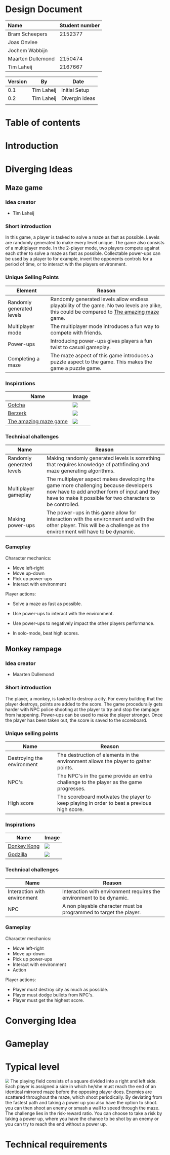 # Design Document

| Name              | Student number |
| :---------------- | :------------- |
| Bram Scheepers    | 2152377        |
| Joas Onvlee       |                |
| Jochem Wabbijn    |                |
| Maarten Dullemond | 2150474        |
| Tim Laheij        | 2167667        |

| Version | By         | Date          |
| ------- | ---------- | ------------- |
| 0.1     | Tim Laheij | Initial Setup |
| 0.2     | Tim Laheij | Divergin ideas|
|         |            |               |

# Table of contents


# Introduction


# Diverging Ideas 

## Maze game

### Idea creator

* Tim Laheij

### Short introduction

In this game, a player is tasked to solve a maze as fast as possible. Levels are randomly generated to make every level unique. The game also consists of a multiplayer mode. In the 2-player mode, two players compete against each other to solve a maze as fast as possible. Collectable power-ups can be used by a player to for example, invert the opponents controls for a period of time, or to interact with the players environment. 

### Unique Selling Points

| Element                   | Reason                                                       |
| ------------------------- | ------------------------------------------------------------ |
| Randomly generated levels | Randomly generated levels allow endless playability of the game. No two levels are alike, this could be compared to [The amazing maze](https://en.wikipedia.org/wiki/The_Amazing_Maze_Game) game. |
| Multiplayer mode          | The multiplayer mode introduces a fun way to compete with friends. |
| Power-ups                 | Introducing power-ups gives players a fun twist to casual gameplay. |
| Completing a maze         | The maze aspect of this game introduces a puzzle aspect to the game. This makes the game a puzzle game. |

### Inspirations

| Name                                                         | Image                        |
| ------------------------------------------------------------ | ---------------------------- |
| [Gotcha](https://en.wikipedia.org/wiki/Gotcha_(video_game))  | <img src='gamedesign_assets/Gotcha.gif'/>      |
| [Berzerk](https://en.wikipedia.org/wiki/Berzerk_(video_game)) | <img src='gamedesign_assets/Berzerk.gif'/>     |
| [The amazing maze game](https://en.wikipedia.org/wiki/The_Amazing_Maze_Game) | <img src='gamedesign_assets/Amazing_Maze.png'> |


### Technical challenges

| Name                      | Reason                                                       |
| ------------------------- | ------------------------------------------------------------ |
| Randomly generated levels | Making randomly generated levels is something that requires knowledge of pathfinding and maze generating algorithms. |
| Multiplayer gameplay      | The multiplayer aspect makes developing the game more challenging because developers now have to add another form of input and they have to make it possible for two characters to be controlled. |
| Making power-ups          | The power-ups in this game allow for interaction with the environment and with the other player. This will be a challenge as the environment will have to be dynamic. |

### Gameplay

Character mechanics:

* Move left-right
* Move up-down
* Pick up power-ups
* Interact with environment

Player actions:

* Solve a maze as fast as possible.
* Use power-ups to interact with the environment.
* Use power-ups to negatively impact the other players performance.

* In solo-mode, beat high scores.

## Monkey rampage

### Idea creator

* Maarten Dullemond

### Short introduction

The player, a monkey, is tasked to destroy a city. For every building that the player destroys, points are added to the score. The game procedurally gets harder with NPC police shooting at the player to try and stop the rampage from happening. Power-ups can be used to make the player stronger. Once the player has been taken out, the score is saved to the scoreboard.

### Unique selling points

| Name                       | Reason                                                       |
| -------------------------- | ------------------------------------------------------------ |
| Destroying the environment | The destruction of elements in the environment allows the player to gather points. |
| NPC's                      | The NPC's in the game provide an extra challenge to the player as the game progresses. |
| High score                 | The scoreboard motivates the player to keep playing in order to beat a previous high score. |

### Inspirations

| Name                                                         | Image                                             |
| ------------------------------------------------------------ | ------------------------------------------------- |
| [Donkey Kong](https://en.wikipedia.org/wiki/Donkey_Kong_(video_game)) | <img src='gamedesign_assets/Donkey_Kong.gif'/>                      |
| [Godzilla](https://en.wikipedia.org/wiki/Godzilla_(1983_video_game)) | <img src='gamedesign_assets/Godzilla.jpg' style='max-width:500px'/> |

### Technical challenges

| Name                         | Reason                                                       |
| ---------------------------- | ------------------------------------------------------------ |
| Interaction with environment | Interaction with environment requires the environment to be dynamic. |
| NPC                          | A non playable character must be programmed to target the player. |

### Gameplay

Character mechanics:

* Move left-right
* Move up-down
* Pick up power-ups
* Interact with environment
* Action

Player actions:

* Player must destroy city as much as possible.
* Player must dodge bullets from NPC's.
* Player must get the highest score.


# Converging Idea


# Gameplay


# Typical level

<img src="gamedesign_assets/Ram_Race.png" style="zoom:75%; margin-left: 0px;" />
The playing field consists of a square divided into a right and left side. Each player is assigned a side in which he/she must reach the end of an identical mirrored maze before the opposing player does. Enemies are scattered throughout the maze, which shoot periodically. By deviating from the fastest path and taking a power up you also have the option to shoot. you can then shoot an enemy or smash a wall to speed through the maze.
The challenge lies in the risk-reward ratio. You can choose to take a risk by taking a power up, where you have the chance to be shot by an enemy or you can try to reach the end without a power up.

# Technical requirements

